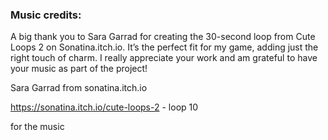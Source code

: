 ### Music credits:

A big thank you to Sara Garrad for creating the 30-second loop from Cute Loops 2 on Sonatina.itch.io. It’s the perfect fit for my game, adding just the right touch of charm. I really appreciate your work and am grateful to have your music as part of the project!


Sara Garrad from sonatina.itch.io

https://sonatina.itch.io/cute-loops-2 - loop 10

for the music